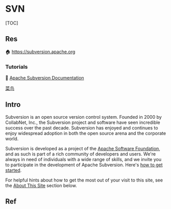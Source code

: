 # SVN

[TOC]

## Res
🏠 https://subversion.apache.org


### Tutorials
📂 [Apache Subversion Documentation](https://subversion.apache.org/docs/)

[菜鸟](https://www.runoob.com/svn/svn-commit.html)



## Intro
Subversion is an open source version control system. Founded in 2000 by CollabNet, Inc., the Subversion project and software have seen incredible success over the past decade. Subversion has enjoyed and continues to enjoy widespread adoption in both the open source arena and the corporate world.

Subversion is developed as a project of the [Apache Software Foundation](https://www.apache.org/), and as such is part of a rich community of developers and users. We're always in need of individuals with a wide range of skills, and we invite you to participate in the development of Apache Subversion. Here's [how to get started](https://subversion.apache.org/contributing.html).

For helpful hints about how to get the most out of your visit to this site, see the [About This Site](https://subversion.apache.org/#site-overview) section below.



## Ref
